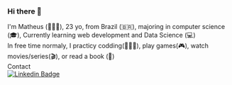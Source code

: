 ### Hi there 👋

I'm Matheus (👨🏽‍🦱), 23 yo, from Brazil (🇧🇷), majoring in computer science (🎓), Currently learning web development and Data Science (💻) <br>
In free time normaly, I practicy codding(👨🏽‍💻), play games(🎮), watch movies/series(🎬), or read a book (📖) <br>
Contact<br>
[![Linkedin Badge](https://img.shields.io/badge/-LinkedIn-blue?style=flat-square&logo=Linkedin&logoColor=white&link=https://www.linkedin.com/in/matheus-goncalves-ribeiro-328aaa1b2/)](https://www.linkedin.com/in/matheus-goncalves-ribeiro-328aaa1b2/)
<!--
**Matheus-Gr/Matheus-Gr** is a ✨ _special_ ✨ repository because its `README.md` (this file) appears on your GitHub profile.

Here are some ideas to get you started:

- 🔭 I’m currently working on ...
- 🌱 I’m currently learning ...
- 👯 I’m looking to collaborate on ...
- 🤔 I’m looking for help with ...
- 💬 Ask me about ...
- 📫 How to reach me: ...
- 😄 Pronouns: ...
- ⚡ Fun fact: ...
-->
